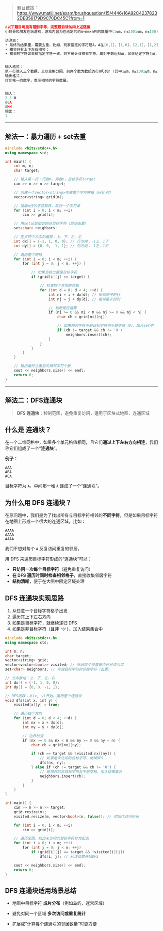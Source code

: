 >题目链接：
>https://www.matiji.net/exam/brushquestion/15/4446/16A92C42378232DEB56179D9C70DC45C?from=1

```cpp
#以下题目可能有错别字等，完整题目请访问上述链接
小码哥和朋友在玩游戏，游戏内容为在给定的的m∗nm∗n列的数组中(1≤m，n≤1001≤m，n≤100)，该数组中元素由[A, Z]和0组成，其中0表示该位置无字符，然后由玩家指定一个字符（字符范围为[A, Z]），最后统计与该字符相邻的字符数量，最终数量最多的人胜出。现在请通过编程帮助小码哥计算出给定一个字符后最终相邻的字符数。

请注意：  
• 最终的结果里，需要去重，比如，玩家指定的字符是A，A在[0,1]、[1,0]、[2,1]、[1,2]四个位置都有，而[1,1]是字符B，则B和这四个位置的字符A都是相邻的，但是B在最终的结果里只需要计数一次。  
• 相邻只有上下左右相邻；  
• 相邻的字符如果和指定字符一致，则不统计该相邻字符，即对于数组BAA，如果给定字符为A，则相邻字符数为1，其中B计数，而右侧的A不计数。


输入格式：
第一行输入三个数据，且以空格分隔，前两个数为数组的行m和列n (其中1≤m，n≤1001≤m，n≤100)，第三个字符为指定的字符;后面n行m列表示这个数组的字符分布情况，所有字符都在[A, Z]之间，且两个字符之间没有空格。
输出格式：
打印唯一的数字，表示相邻的字符数量。


输入：
2 3 H
00A
0HH
输出：
1
```

---
## 解法一：暴力遍历 + set去重

```cpp
#include <bits/stdc++.h> 
using namespace std;

int main() {
    int m, n;
    char target;

    // 输入第一行：行数m，列数n，目标字符target
    cin >> m >> n >> target;

    // 创建一个vector<string>存储整个字符网格（m行n列）
    vector<string> grid(m);

    // 读取m行的字符矩阵，每行一个字符串
    for (int i = 0; i < m; ++i)
        cin >> grid[i];

    // 用set记录相邻的非目标字符（自动去重）
    set<char> neighbors;

    // 定义四个方向的偏移：上、下、左、右
    int dx[] = {-1, 1, 0, 0}; // 行方向：-1上，1下
    int dy[] = {0, 0, -1, 1}; // 列方向：-1左，1右

    // 遍历整个网格
    for (int i = 0; i < m; ++i) {
        for (int j = 0; j < n; ++j) {

            // 如果当前位置是目标字符
            if (grid[i][j] == target) {

                // 检查四个方向的邻居
                for (int d = 0; d < 4; ++d) {
                    int ni = i + dx[d]; // 相邻格子的行
                    int nj = j + dy[d]; // 相邻格子的列

                    // 判断是否越界
                    if (ni >= 0 && ni < m && nj >= 0 && nj < n) {
                        char ch = grid[ni][nj];

                        // 如果相邻字符不是目标字符也不是空位（0），加入set中
                        if (ch != target && ch != '0')
                            neighbors.insert(ch);
                    }
                }
            }
        }
    }

    // 输出最终去重后的相邻字符个数
    cout << neighbors.size() << endl;
    return 0;
}
```

---
## 解法二：DFS连通块

> **DFS 连通块**：控制范围，避免重复访问，适用于区块式地图、连通区域


## 什么是 连通块？

在一个二维网格中，如果多个单元格值相同，且它们**通过上下左右方向相连**，我们称它们组成了一个“**连通块**”。

**例子：**
```
AAA
ABA
ACA
```

目标字符为 `A`，中间那一堆 `A` 连成了一个“连通块”。

## 为什么用 DFS 连通块？

在原问题中，我们是为了找出所有与目标字符相邻的**不同字符**，但是如果目标字符在地图上形成一个很大的连通区域，比如：
```
AAAA
AAAA
AAAA
```
我们不想对每个 `A` 反复访问重复的邻居。

用 DFS 来遍历目标字符形成的“连通块”可以：
- **只访问一次每个目标字符**（避免重复访问）
- **在 DFS 遍历时同时检查相邻格子**，直接收集邻居字符
- **结构清晰**，便于在大图中限定区域处理
    

## DFS 连通块实现思路

1. 从任意一个目标字符格子出发
2. 遍历其上下左右方向
3. 如果是目标字符，就继续递归 DFS
4. 如果是非目标字符（且非 `'0'`），加入结果集合中
    

```cpp
#include <bits/stdc++.h>
using namespace std;

int m, n;
char target;
vector<string> grid;
vector<vector<bool>> visited; // 标记每个位置是否已经访问过
set<char> neighbors; // 存储目标字符的邻接字符（去重）

// 方向数组：上、下、左、右
int dx[] = {-1, 1, 0, 0};
int dy[] = {0, 0, -1, 1};

// DFS函数：从(x, y)开始，遍历整个连通块
void dfs(int x, int y) {
    visited[x][y] = true;

    // 遍历四个方向
    for (int d = 0; d < 4; ++d) {
        int nx = x + dx[d];
        int ny = y + dy[d];

        // 边界检查
        if (nx >= 0 && nx < m && ny >= 0 && ny < n) {
            char ch = grid[nx][ny];

            if (ch == target && !visited[nx][ny]) {
                // 如果是未访问的目标字符，继续DFS
                dfs(nx, ny);
            } else if (ch != target && ch != '0') {
                // 是相邻的非目标字符且不是空格，加入结果集合
                neighbors.insert(ch);
            }
        }
    }
}

int main() {
    cin >> m >> n >> target;
    grid.resize(m);
    visited.resize(m, vector<bool>(n, false)); // 初始化访问标记

    for (int i = 0; i < m; ++i)
        cin >> grid[i];

    // 遍历全图，找出未访问的目标字符作为起点
    for (int i = 0; i < m; ++i)
        for (int j = 0; j < n; ++j)
            if (grid[i][j] == target && !visited[i][j])
                dfs(i, j); // 从该位置开始DFS

    cout << neighbors.size() << endl;
    return 0;
}
```

## DFS 连通块适用场景总结

- 地图中目标字符 **成片分布**（例如岛屿、迷宫区域）
    
- 避免对同一个区域 **多次访问或重复统计**
    
- 扩展成“计算每个连通块的邻居数量”时更方便
    
